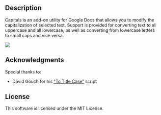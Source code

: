 ## Description ##

Capitals is an add-on utility for Google Docs that allows you to modify the capitalization of selected text. Support is provided for converting text to all uppercase and all lowercase, as well as converting from lowercase letters to small caps and vice versa.

[<img src="https://developer.chrome.com/webstore/images/ChromeWebStore_BadgeWBorder_v2_340x96.png"/>](https://chrome.google.com/webstore/detail/capitals/gikhmeoelppllhdbncgoalaaemdaphej)

## Acknowledgments ##

Special thanks to:

 - David Gouch for his ["To Title Case"](http://individed.com/code/to-title-case/) script

## License ##

This software is licensed under the MIT License.
